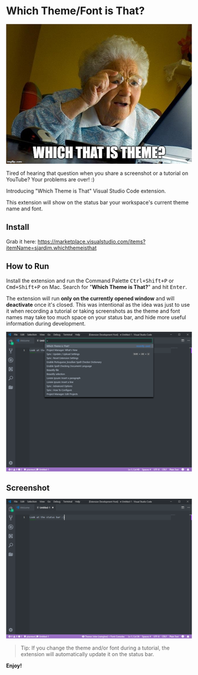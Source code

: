 # Which Theme/Font is That?

![Grandma finds the Internet](https://github.com/sjardim/whichthemeisthat/blob/master/grandma.jpg?raw=true)

Tired of hearing that question when you share a screenshot or a tutorial on YouTube? Your problems are over! :)

Introducing "Which Theme is That" Visual Studio Code extension. 

This extension will show on the status bar your workspace's current theme name and font. 

## Install

Grab it here: https://marketplace.visualstudio.com/items?itemName=sjardim.whichthemeisthat

## How to Run

Install the extension and run the Command Palette <kbd>Ctrl+Shift+P</kbd> or <kbd>Cmd+Shift+P</kbd> on Mac. Search for "**Which Theme is That?**" and hit <kbd>Enter</kbd>. 

The extension will run **only on the currently opened window** and will **deactivate** once it's closed. This was intentional as the idea was just to use it when recording a tutorial or taking screenshots as the theme and font names may take too much space on your status bar, and hide more useful information during development.

![Running the extension](https://github.com/sjardim/whichthemeisthat/blob/master/screenshot-1.png?raw=true)

## Screenshot

![Extension working](https://github.com/sjardim/whichthemeisthat/blob/master/screenshot-2.png?raw=true)


> Tip: If you change the theme and/or font during a tutorial, the extension will automatically update it on the status bar.


**Enjoy!**
